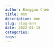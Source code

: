 ```yaml
---
author: Bangguo Chen
title: mnn
description: mnn
slug: slug-mnn
date: 2022-01-15
categories:
tags: 
---
```


